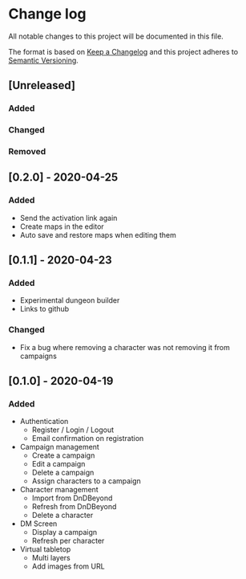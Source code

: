 # Change log

All notable changes to this project will be documented in this file.

The format is based on [Keep a Changelog](http://keepachangelog.com/)
and this project adheres to [Semantic Versioning](http://semver.org/).

## [Unreleased]

### Added
### Changed
### Removed

## [0.2.0] - 2020-04-25

### Added

- Send the activation link again
- Create maps in the editor
- Auto save and restore maps when editing them 

## [0.1.1] - 2020-04-23

### Added

- Experimental dungeon builder
- Links to github

### Changed

- Fix a bug where removing a character was not removing it from campaigns

## [0.1.0] - 2020-04-19

### Added

- Authentication
  - Register / Login / Logout
  - Email confirmation on registration
- Campaign management
  - Create a campaign
  - Edit a campaign
  - Delete a campaign
  - Assign characters to a campaign
- Character management
  - Import from DnDBeyond
  - Refresh from DnDBeyond
  - Delete a character
- DM Screen
  - Display a campaign
  - Refresh per character
- Virtual tabletop
  - Multi layers
  - Add images from URL
